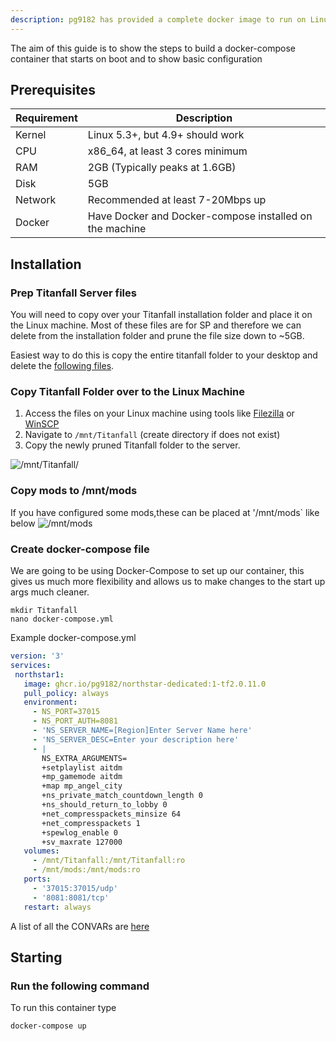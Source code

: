 ```yaml
---
description: pg9182 has provided a complete docker image to run on Linux servers. This provides some server management tools and offers better performance. No physical GPU is needed. His github page can be found [here](https://github.com/pg9182/northstar-dedicated) This page is to provide basic instructions, more information and config options are found at pg9182's github. 
---
```


The aim of this guide is to show the steps to build a docker-compose container that starts on boot and to show basic configuration

## <a name="Prerequisites">Prerequisites</a>

| Requirement       | Description                                                                                        
| ------------------| ---------------------------------------------------------| 
| Kernel            | Linux 5.3+, but 4.9+ should work                         |
| CPU               | x86_64, at least 3 cores minimum                         |
| RAM               | 2GB (Typically peaks at 1.6GB)                           |
| Disk              | 5GB                                                      |
| Network           | Recommended at least 7-20Mbps up                         |
| Docker            | Have Docker and Docker-compose installed on the machine  |


## <a name="Installation">Installation</a>

### Prep Titanfall Server files
You will need to copy over your Titanfall installation folder and place it on the Linux machine. Most of these files are for SP and therefore we can delete from the installation folder and prune the file size down to ~5GB. 

Easiest way to do this is copy the entire titanfall folder to your desktop and delete the [following files](https://github.com/pg9182/northstar-dedicated#reducing-the-size-). 

### Copy Titanfall Folder over to the Linux Machine

1. Access the files on your Linux machine using tools like [Filezilla](https://filezilla-project.org/) or [WinSCP](https://winscp.net/eng/download.php) 
2. Navigate to `/mnt/Titanfall` (create directory if does not exist)
3. Copy the newly pruned Titanfall folder to the server. 

![/mnt/Titanfall/](https://i.postimg.cc/15HbbzFr/image.pnghttps://i.postimg.cc/15HbbzFr/image.png)

### Copy mods to /mnt/mods
If you have configured some mods,these can be placed at '/mnt/mods` like below
![/mnt/mods](https://i.postimg.cc/tRD5jnrJ/image.png)

### Create docker-compose file
We are going to be using Docker-Compose to set up our container, this gives us much more flexibility and allows us to make changes to the start up args much cleaner. 
 ```
 mkdir Titanfall
 nano docker-compose.yml
 ```

 Example docker-compose.yml

 ```yaml
 version: '3'
 services:
  northstar1: 
    image: ghcr.io/pg9182/northstar-dedicated:1-tf2.0.11.0 
    pull_policy: always 
    environment:
      - NS_PORT=37015
      - NS_PORT_AUTH=8081
      - 'NS_SERVER_NAME=[Region]Enter Server Name here'
      - 'NS_SERVER_DESC=Enter your description here'
      - |
        NS_EXTRA_ARGUMENTS=
        +setplaylist aitdm 
        +mp_gamemode aitdm 
        +map mp_angel_city
        +ns_private_match_countdown_length 0
        +ns_should_return_to_lobby 0
        +net_compresspackets_minsize 64
        +net_compresspackets 1
        +spewlog_enable 0
        +sv_maxrate 127000
    volumes:
      - /mnt/Titanfall:/mnt/Titanfall:ro
      - /mnt/mods:/mnt/mods:ro
    ports:
      - '37015:37015/udp'
      - '8081:8081/tcp'
    restart: always
 ```
 A list of all the CONVARs are [here](../../basic-listen-server#server-configuration)

 ## <a name="Starting">Starting</a>

### Run the following command

 To run this container type
 ```
 docker-compose up
 ```


